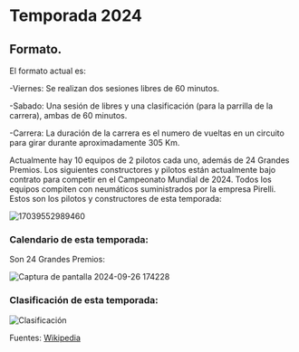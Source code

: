 # Temporada 2024

## Formato.

El formato actual es:

-Viernes: Se realizan dos sesiones libres de 60 minutos.

-Sabado: Una sesión de libres y una clasificación (para la parrilla de la carrera), ambas de 60 minutos.

-Carrera: La duración de la carrera es el numero de vueltas en un circuito para girar durante aproximadamente 305 Km.

Actualmente hay 10 equipos de 2 pilotos cada uno, además de 24 Grandes Premios.
Los siguientes constructores y pilotos están actualmente bajo contrato para competir en el Campeonato Mundial de 2024.
Todos los equipos compiten con neumáticos suministrados por la empresa Pirelli.
Estos son los pilotos y constructores de esta temporada:

![17039552989460](https://github.com/user-attachments/assets/927dae64-c263-4536-91ae-3fcb3c6f87e1)



### Calendario de esta temporada:

Son 24 Grandes Premios:

![Captura de pantalla 2024-09-26 174228](https://github.com/user-attachments/assets/6e9f49b0-d10a-4e53-88c6-4f93e12790a8)


###  Clasificación de esta temporada:


![Clasificación](https://github.com/user-attachments/assets/209fc79b-180b-4bc3-9060-08b1270b7c15)




Fuentes: <a href="https://es.wikipedia.org/wiki/F%C3%B3rmula_1">Wikipedia</a>
